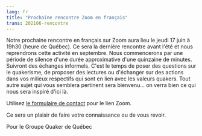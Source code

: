 ```yaml
---
lang: fr
title: "Prochaine rencontre Zoom en français"
trans: 202106-rencontre
---
```

Notre prochaine rencontre en français sur Zoom aura lieu le jeudi 17 juin à 19h30 (heure de Québec). Ce sera la dernière rencontre avant l'été et nous reprendrons cette activité en septembre. Nous commencerons par une période de silence d'une durée approximative d'une quinzaine de minutes. Suivront des échanges informels. C'est le temps de poser des questions sur le quakerisme, de proposer des lectures ou d'échanger sur des actions dans vos milieux respectifs qui sont en lien avec les valeurs quakers. Tout autre sujet qui vous semblera pertinent sera bienvenu... on verra bien ce qui nous sera inspiré d'ici là.

Utilisez [le formulaire de contact](/contact-fr) pour le lien Zoom. 

Ce sera un plaisir de faire votre connaissance ou de vous revoir. 

Pour le Groupe Quaker de Québec
